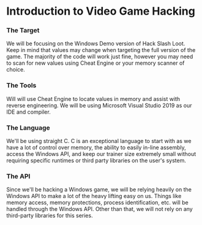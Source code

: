 # Introduction to Video Game Hacking

### The Target
We will be focusing on the Windows Demo version of Hack Slash Loot. Keep in mind that values may change when targeting the full version of the game. The majority of the code will work just fine, however you may need to scan for new values using Cheat Engine or your memory scanner of choice.

### The Tools
Will will use Cheat Engine to locate values in memory and assist with reverse engineering. We will be using Microsoft Visual Studio 2019 as our IDE and compiler.

### The Language
We'll be using straight C. C is an exceptional language to start with as we have a lot of control over memory, the ability to easily in-line assembly, access the Windows API, and keep our trainer size extremely small without requiring specific runtimes or third party libraries on the user's system.

### The API
Since we'll be hacking a Windows game, we will be relying heavily on the Windows API to make a lot of the heavy lifting easy on us. Things like memory access, memory protections, process identification, etc. will be handled through the Windows API. Other than that, we will not rely on any third-party libraries for this series.
